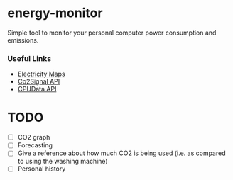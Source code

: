 # energy-monitor
Simple tool to monitor your personal computer power consumption and emissions.

### Useful Links
- [Electricity Maps](https://app.electricitymaps.com/map)
- [Co2Signal API](https://www.co2signal.com/)
- [CPUData API](https://rapidapi.com/ranjian0/api/cpu-data)

# TODO
- [ ] CO2 graph
- [ ] Forecasting
- [ ] Give a reference about how much CO2 is being used (i.e. as compared to
      using the washing machine)
- [ ] Personal history
